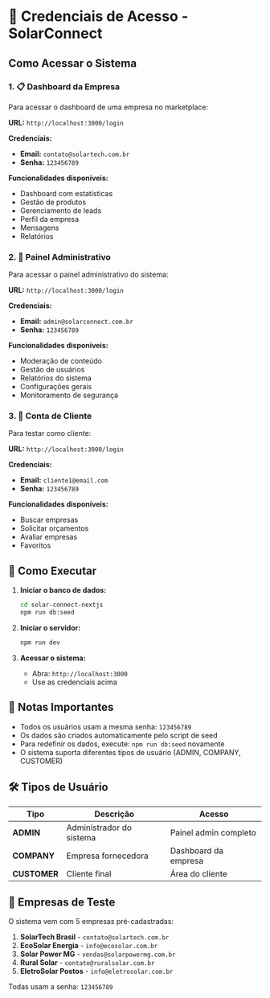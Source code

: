 # 🔑 Credenciais de Acesso - SolarConnect

## Como Acessar o Sistema

### 1. 📋 Dashboard da Empresa
Para acessar o dashboard de uma empresa no marketplace:

**URL:** `http://localhost:3000/login`

**Credenciais:**
- **Email:** `contato@solartech.com.br`
- **Senha:** `123456789`

**Funcionalidades disponíveis:**
- Dashboard com estatísticas
- Gestão de produtos
- Gerenciamento de leads
- Perfil da empresa
- Mensagens
- Relatórios

### 2. 🔧 Painel Administrativo
Para acessar o painel administrativo do sistema:

**URL:** `http://localhost:3000/login`

**Credenciais:**
- **Email:** `admin@solarconnect.com.br`
- **Senha:** `123456789`

**Funcionalidades disponíveis:**
- Moderação de conteúdo
- Gestão de usuários
- Relatórios do sistema
- Configurações gerais
- Monitoramento de segurança

### 3. 👤 Conta de Cliente
Para testar como cliente:

**URL:** `http://localhost:3000/login`

**Credenciais:**
- **Email:** `cliente1@email.com`
- **Senha:** `123456789`

**Funcionalidades disponíveis:**
- Buscar empresas
- Solicitar orçamentos
- Avaliar empresas
- Favoritos

## 🚀 Como Executar

1. **Iniciar o banco de dados:**
   ```bash
   cd solar-connect-nextjs
   npm run db:seed
   ```

2. **Iniciar o servidor:**
   ```bash
   npm run dev
   ```

3. **Acessar o sistema:**
   - Abra: `http://localhost:3000`
   - Use as credenciais acima

## 📝 Notas Importantes

- Todos os usuários usam a mesma senha: `123456789`
- Os dados são criados automaticamente pelo script de seed
- Para redefinir os dados, execute: `npm run db:seed` novamente
- O sistema suporta diferentes tipos de usuário (ADMIN, COMPANY, CUSTOMER)

## 🛠️ Tipos de Usuário

| Tipo | Descrição | Acesso |
|------|-----------|--------|
| **ADMIN** | Administrador do sistema | Painel admin completo |
| **COMPANY** | Empresa fornecedora | Dashboard da empresa |
| **CUSTOMER** | Cliente final | Área do cliente |

## 🏢 Empresas de Teste

O sistema vem com 5 empresas pré-cadastradas:

1. **SolarTech Brasil** - `contato@solartech.com.br`
2. **EcoSolar Energia** - `info@ecosolar.com.br`
3. **Solar Power MG** - `vendas@solarpowermg.com.br`
4. **Rural Solar** - `contato@ruralsolar.com.br`
5. **EletroSolar Postos** - `info@eletrosolar.com.br`

Todas usam a senha: `123456789`